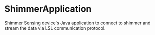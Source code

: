 # ShimmerApplication
Shimmer Sensing device's Java application to connect to shimmer and stream the data via LSL communication protocol.
